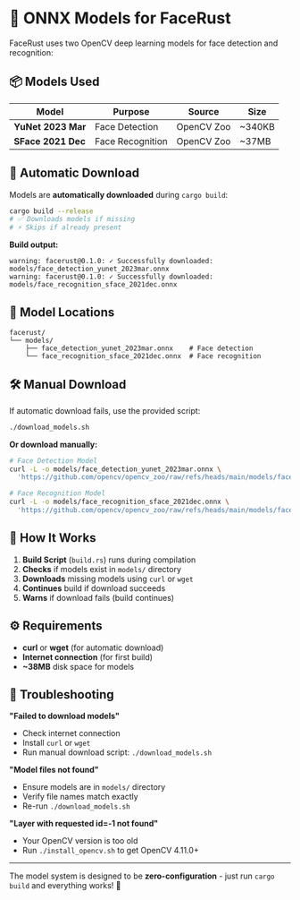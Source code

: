 # 🧠 ONNX Models for FaceRust

FaceRust uses two OpenCV deep learning models for face detection and recognition:

## 📦 Models Used

| Model | Purpose | Source | Size |
|-------|---------|--------|------|
| **YuNet 2023 Mar** | Face Detection | OpenCV Zoo | ~340KB |
| **SFace 2021 Dec** | Face Recognition | OpenCV Zoo | ~37MB |

## 🔄 Automatic Download

Models are **automatically downloaded** during `cargo build`:

```bash
cargo build --release
# ✅ Downloads models if missing
# ⚡ Skips if already present
```

**Build output:**
```
warning: facerust@0.1.0: ✓ Successfully downloaded: models/face_detection_yunet_2023mar.onnx
warning: facerust@0.1.0: ✓ Successfully downloaded: models/face_recognition_sface_2021dec.onnx
```

## 📁 Model Locations

```
facerust/
└── models/
    ├── face_detection_yunet_2023mar.onnx    # Face detection
    └── face_recognition_sface_2021dec.onnx  # Face recognition
```

## 🛠️ Manual Download

If automatic download fails, use the provided script:

```bash
./download_models.sh
```

**Or download manually:**
```bash
# Face Detection Model
curl -L -o models/face_detection_yunet_2023mar.onnx \
  'https://github.com/opencv/opencv_zoo/raw/refs/heads/main/models/face_detection_yunet/face_detection_yunet_2023mar.onnx'

# Face Recognition Model  
curl -L -o models/face_recognition_sface_2021dec.onnx \
  'https://github.com/opencv/opencv_zoo/raw/refs/heads/main/models/face_recognition_sface/face_recognition_sface_2021dec.onnx'
```

## 🔧 How It Works

1. **Build Script** (`build.rs`) runs during compilation
2. **Checks** if models exist in `models/` directory
3. **Downloads** missing models using `curl` or `wget`
4. **Continues** build if download succeeds
5. **Warns** if download fails (build continues)

## ⚙️ Requirements

- **curl** or **wget** (for automatic download)
- **Internet connection** (for first build)
- **~38MB** disk space for models

## 🐛 Troubleshooting

**"Failed to download models"**
- Check internet connection
- Install `curl` or `wget`
- Run manual download script: `./download_models.sh`

**"Model files not found"**
- Ensure models are in `models/` directory
- Verify file names match exactly
- Re-run `./download_models.sh`

**"Layer with requested id=-1 not found"**
- Your OpenCV version is too old
- Run `./install_opencv.sh` to get OpenCV 4.11.0+

---

The model system is designed to be **zero-configuration** - just run `cargo build` and everything works! 🚀
